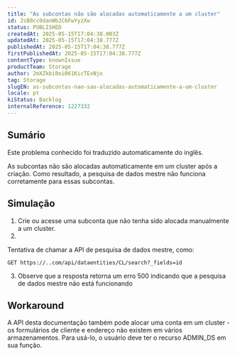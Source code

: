 ```yaml
---
title: "As subcontas não são alocadas automaticamente a um cluster"
id: 2sB0cc0danWbJC6FwYyzXw
status: PUBLISHED
createdAt: 2025-05-15T17:04:38.003Z
updatedAt: 2025-05-15T17:04:38.777Z
publishedAt: 2025-05-15T17:04:38.777Z
firstPublishedAt: 2025-05-15T17:04:38.777Z
contentType: knownIssue
productTeam: Storage
author: 2mXZkbi0oi061KicTExNjo
tag: Storage
slugEN: as-subcontas-nao-sao-alocadas-automaticamente-a-um-cluster
locale: pt
kiStatus: Backlog
internalReference: 1227332
---
```


## Sumário

<div class="alert alert-info">
  <p>Este problema conhecido foi traduzido automaticamente do inglês.</p>
</div>


As subcontas não são alocadas automaticamente em um cluster após a criação. Como resultado, a pesquisa de dados mestre não funciona corretamente para essas subcontas.

## Simulação



1. Crie ou acesse uma subconta que não tenha sido alocada manualmente a um cluster.
2.

Tentativa de chamar a API de pesquisa de dados mestre, como:

    GET https://..com/api/dataentities/CL/search?_fields=id

3. Observe que a resposta retorna um erro 500 indicando que a pesquisa de dados mestre não está funcionando

## Workaround


A API desta documentação também pode alocar uma conta em um cluster - os formulários de cliente e endereço não existem em vários armazenamentos. Para usá-lo, o usuário deve ter o recurso ADMIN_DS em sua função.





